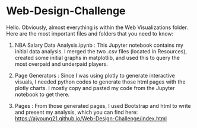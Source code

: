 # Web-Design-Challenge

Hello. Obviously, almost everything is within the Web Visualizations folder. Here are the most important files and folders that you need to know:

1. NBA Salary Data Analysis.ipynb : This Jupyter notebook contains my initial data analysis. I merged the two .csv files (located in Resources), created some initial graphs in matplotlib, and used this to query the most overpaid and underpaid players.

2. Page Generators : Since I was using plotly to generate interactive visuals, I needed python codes to generate those html pages with the plotly charts. I mostly copy and pasted my code from the Jupyter notebook to get there.

3. Pages : From those generated pages, I used Bootstrap and html to write and present my analysis, which you can find here: https://ajyoung21.github.io/Web-Design-Challenge/index.html